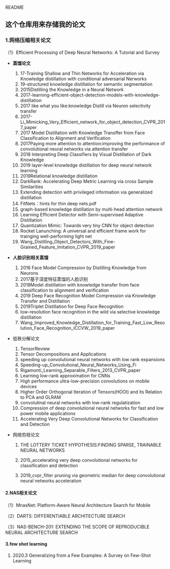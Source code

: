 README

## 这个仓库用来存储我的论文

### 1.网络压缩相关论文

（1）Efficient Processing of Deep Neural Networks: A Tutorial and Survey 

- **蒸馏论文**

  1. 17-Training Shallow and Thin Networks for Acceleration via Knowledge distillation with conditional adversarial Nerworks
  2. 19-structured knowledge distillation for semantic segmentation
  3. 2015Distilling the Knowledge in a Neural Network
  4. 2017-learning-efficient-object-detection-models-with-knowledge-distillation
  5. 2017 like what you like:knowledge Distill via Neuron selectivity transfer
  6. 2017-Li_Mimicking_Very_Efficient_network_for_object_detection_CVPR_2017_paper
  7. 2017 Model Distillation with Knowledge Transffer from Face Classification to Alignment and Verification
  8. 2017Paying more attention to attention:improving the performance of convolutional neural networks via attention transfer
  9. 2018 Interpreting Deep Classifiers by Visual Distillation of Dark Knowledge
  10. 2019 layer-level knowledge distillation for deep neural network learning
  11. 2019Relational knowledge distillation
  12. DarkRank: Accelerating Deep Metric Learning via cross Sample Similarities
  13. Extending detection with privileged information via generalized distillation
  14. FitNets：hints for thin deep nets.pdf
  15. graph-based knowledge distillation by multi-head attention network
  16. Learning Efficient Detector with Semi-supervised Adaptive Distillation
  17. Quantization Mimic: Towards very tiny CNN for object detection
  18. Rocket Lanunching: A universal and efficient frame work for trainging well-performing light net
  19. Wang_Distilling_Object_Detectors_With_Fine-Grained_Feature_Imitation_CVPR_2019_paper

- **人脸识别相关蒸馏**

  1. 2016 Face Model Compression by Distilling Knowledge from Neurons
  2. 2017基于深度特征蒸馏的人脸识别
  3. 2018Model distillation with knowledge transfer from face classification to alignment and verification
  4. 2019 Deep Face Recognition Model Compression via Knowledge Transfer and Distillation
  5. 2019Triplet Distillation for Deep Face Recognition
  6. low-resolution face recognition in the wild via selective knowledge distillation 
  7. Wang_Improved_Knowledge_Distillation_for_Training_Fast_Low_Resolution_Face_Recognition_ICCVW_2019_paper

- 低秩分解论文

  1. TensorReview
  2. Tensor Decompositions and Applications
  3. speeding up convolutional neural networks with low rank expansions
  4. Speeding-up_Convolutional_Neural_Networks_Using_Fi
  5. Rigamonti_Learning_Separable_Filters_2013_CVPR_paper
  6. Learning low-rank approximation for CNNs
  7. High performance ultra-low-precision convolutions on mobile devices
  8. Higher Order Orthogonal Iteration of Tensors(HOOI) and its Relation to PCA and GLRAM
  9. convolutinal neural networks with low-rank regulatization
  10. Compression of deep convolutional neural networks for fast and low power mobile applications
  11. Accelerating Very Deep Convolutional Networks for Classification and Detection

- 网络剪枝论文

  1. THE LOTTERY TICKET HYPOTHESIS:FINDING SPARSE, TRAINABLE NEURAL NETWORKS

  2. 2015_accelerating very deep convolutional networks for classification and detection

  3. 2019_cvpr_filter pruning via geometric median for deep convolutional neural networks acceleration

     

#### 2.NAS相关论文

（1）MnasNet: Platform-Aware Neural Architecture Search for Mobile

（2）DARTS: DIFFERENTIABLE ARCHITECTURE SEARCH

（3）NAS-BENCH-201: EXTENDING THE SCOPE OF REPRODUCIBLE NEURAL ARCHITECTURE SEARCH

#### 3.few shot learning

1. 2020.3 Generalizing from a Few Examples: A Survey on Few-Shot Learning